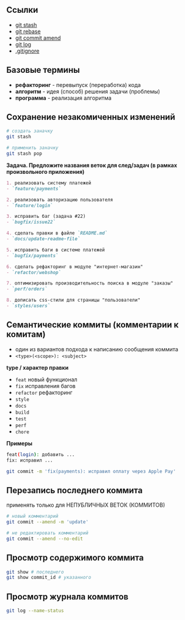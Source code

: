 ## Ссылки

- [git stash](https://www.atlassian.com/git/tutorials/saving-changes/git-stash)
- [git rebase](https://www.atlassian.com/git/tutorials/rewriting-history/git-rebase)
- [git commit amend](https://docs.github.com/en/pull-requests/committing-changes-to-your-project/creating-and-editing-commits/changing-a-commit-message)
- [git log](https://www.atlassian.com/git/tutorials/git-log)
- [.gitignore](https://www.atlassian.com/git/tutorials/saving-changes/gitignore)

## Базовые термины

- **рефакторинг** - перевыпуск (переработка) кода
- **алгоритм** - идея (способ) решения задачи (проблемы)
- **программа** - реализация алгоритма

## Сохранение незакомиченных изменений

```bash
# создать заначку
git stash 

# применить заначку
git stash pop
```

**Задача. Предложите названия веток для след/задач (в рамках произвольного приложения)**

```markdown
1. реализовать систему платежей
- `feature/payments`

2. реализовать авторизацию пользователя
- `feature/login`

3. исправить баг (задача #22)
- `bugfix/issue22`

4. сделать правки в файле `README.md`
- `docs/update-readme-file`

5. исправить баги в системе платежей
- `bugfix/payments`

6. сделать рефакторинг в модуле "интернет-магазин"
- `refactor/webshop`

7. оптимизировать производительность поиска в модуле "заказы"
- `perf/orders`

8. дописать сss-стили для страницы "пользователи"
- `styles/users`
```

## Семантические коммиты (комментарии к комитам)

- один из вариантов подхода к написанию сообщения коммита
- `<type>(<scope>): <subject>`

**type / характер правки**

- `feat` новый функционал
- `fix` исправления багов
- `refactor` рефакторинг
- `style`
- `docs`
- `build`
- `test`
- `perf`
- `chore`

**Примеры**

```bash
feat(login): добавить ...
fix: исправил ...

git commit -m 'fix(payments): исправил оплату через Apple Pay'
```

## Перезапись последнего коммита

применять только для НЕПУБЛИЧНЫХ ВЕТОК (КОММИТОВ)

```bash
# новый комментарий
git commit --amend -m 'update'

# не редактировать комментарий
git commit --amend --no-edit
```

## Просмотр содержимого коммита

```bash
git show # последнего
git show commit_id # указанного
```

## Просмотр журнала коммитов

```bash
git log --name-status
```